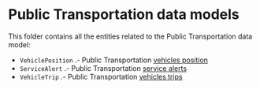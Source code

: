 # Public Transportation data models

This folder contains all the entities related to the Public Transportation data model:

* `VehiclePosition` .- Public Transportation [vehicles position](https://github.com/ftcardoso/dataModels/tree/PublicTransportation/PublicTransportation/VehiclePosition)
* `ServiceAlert` .- Public Transportation [service alerts](https://github.com/ftcardoso/dataModels/tree/PublicTransportation/PublicTransportation/ServiceAlert)
* `VehicleTrip` .- Public Transportation [vehicles trips](https://github.com/ftcardoso/dataModels/tree/PublicTransportation/PublicTransportation/VehicleTrip)
